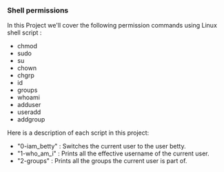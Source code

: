 ### Shell permissions

In this Project we'll cover the following permission commands using Linux shell script :

* chmod
* sudo
* su
* chown
* chgrp
* id
* groups
* whoami
* adduser
* useradd
* addgroup

Here is a description of each script in this project:
* "0-iam_betty" : Switches the current user to the user betty.
* "1-who_am_i" : Prints all the effective username of the current user.
* "2-groups" : Prints all the groups the current user is part of.
